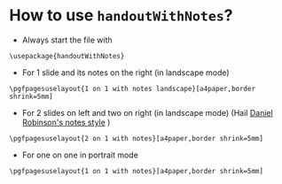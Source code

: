 # How to use `handoutWithNotes`?

- Always start the file with 
```Tex
\usepackage{handoutWithNotes}
```
- For 1 slide and its notes on the right (in landscape mode)
```Tex
\pgfpagesuselayout{1 on 1 with notes landscape}[a4paper,border shrink=5mm]
```

- For 2 slides on left and two on right (in landscape mode) (Hail [Daniel Robinson's notes style](https://sites.google.com/site/danielprobinson/nonlinear-optimization-i) )
```Tex
\pgfpagesuselayout{2 on 1 with notes}[a4paper,border shrink=5mm]
```

- For one on one in portrait mode
```Tex
\pgfpagesuselayout{1 on 1 with notes}[a4paper,border shrink=5mm]
```
